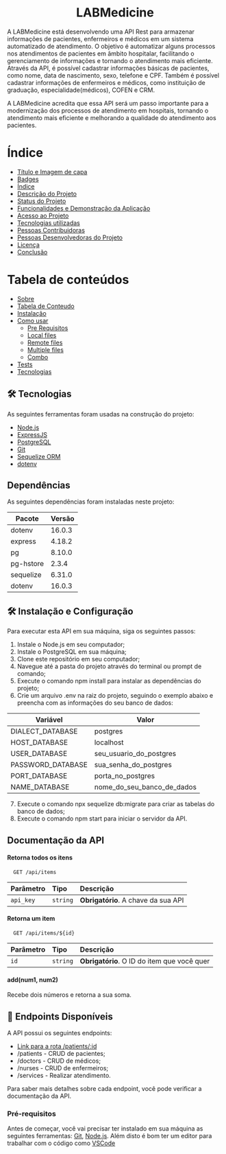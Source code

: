 <h1 align="center">LABMedicine</h1>


<p>A LABMedicine está desenvolvendo uma API Rest para armazenar informações de pacientes, enfermeiros e médicos em um sistema automatizado de atendimento. O objetivo é automatizar alguns processos nos atendimentos de pacientes em âmbito hospitalar, facilitando o gerenciamento de informações e tornando o atendimento mais eficiente. Através da API, é possível cadastrar informações básicas de pacientes, como nome, data de nascimento, sexo, telefone e CPF. Também é possível cadastrar informações de enfermeiros e médicos, como instituição de graduação, especialidade(médicos), COFEN e CRM.

A LABMedicine acredita que essa API será um passo importante para a modernização dos processos de atendimento em hospitais, tornando o atendimento mais eficiente e melhorando a qualidade do atendimento aos pacientes.
</p>

# Índice 

* [Título e Imagem de capa](#Título-e-Imagem-de-capa)
* [Badges](#badges)
* [Índice](#índice)
* [Descrição do Projeto](#descrição-do-projeto)
* [Status do Projeto](#status-do-Projeto)
* [Funcionalidades e Demonstração da Aplicação](#funcionalidades-e-demonstração-da-aplicação)
* [Acesso ao Projeto](#acesso-ao-projeto)
* [Tecnologias utilizadas](#tecnologias-utilizadas)
* [Pessoas Contribuidoras](#pessoas-contribuidoras)
* [Pessoas Desenvolvedoras do Projeto](#pessoas-desenvolvedoras)
* [Licença](#licença)
* [Conclusão](#conclusão)

Tabela de conteúdos
=================
<!--ts-->
   * [Sobre](#Sobre)
   * [Tabela de Conteudo](#tabela-de-conteudo)
   * [Instalação](#instalacao)
   * [Como usar](#como-usar)
      * [Pre Requisitos](#pre-requisitos)
      * [Local files](#local-files)
      * [Remote files](#remote-files)
      * [Multiple files](#multiple-files)
      * [Combo](#combo)
   * [Tests](#testes)
   * [Tecnologias](#tecnologias)
<!--te-->


## 🛠 Tecnologias

As seguintes ferramentas foram usadas na construção do projeto:

- [Node.js](https://nodejs.org/en/)
- [ExpressJS](https://expressjs.com/)
- [PostgreSQL](https://www.postgresql.org/)
- [Git](https://git-scm.com/)
- [Sequelize ORM](https://sequelize.org/)
- [dotenv](https://www.npmjs.com/package/dotenv)

## Dependências

As seguintes dependências foram instaladas neste projeto:

| Pacote | Versão |
|--------|--------|
| dotenv | 16.0.3 |
| express | 4.18.2 |
| pg | 8.10.0 |
| pg-hstore | 2.3.4 |
| sequelize | 6.31.0 |
| dotenv | 16.0.3 |

## 🛠️ Instalação e Configuração
Para executar esta API em sua máquina, siga os seguintes passos:

1. Instale o Node.js em seu computador;
2. Instale o PostgreSQL em sua máquina;
3. Clone este repositório em seu computador;
4. Navegue até a pasta do projeto através do terminal ou prompt de comando;
5. Execute o comando npm install para instalar as dependências do projeto;
6. Crie um arquivo .env na raiz do projeto, seguindo o exemplo abaixo e preencha com as informações do seu banco de dados:

| Variável | Valor                    |
|----------|--------------------------|
| DIALECT_DATABASE  | postgres                |
| HOST_DATABASE  | localhost                |
| USER_DATABASE | seu_usuario_do_postgres |
| PASSWORD_DATABASE | sua_senha_do_postgres  |
| PORT_DATABASE | porta_no_postgres  |
| NAME_DATABASE  | nome_do_seu_banco_de_dados |

7. Execute o comando npx sequelize db:migrate para criar as tabelas do banco de dados;
8. Execute o comando npm start para iniciar o servidor da API.


## Documentação da API

#### Retorna todos os itens

```http
  GET /api/items
```

| Parâmetro   | Tipo       | Descrição                           |
| :---------- | :--------- | :---------------------------------- |
| `api_key` | `string` | **Obrigatório**. A chave da sua API |

#### Retorna um item

```http
  GET /api/items/${id}
```

| Parâmetro   | Tipo       | Descrição                                   |
| :---------- | :--------- | :------------------------------------------ |
| `id`      | `string` | **Obrigatório**. O ID do item que você quer |

#### add(num1, num2)

Recebe dois números e retorna a sua soma.



## 📌 Endpoints Disponíveis
A API possui os seguintes endpoints:

- [Link para a rota /patients/:id](./patients/id.md)
- /patients - CRUD de pacientes;
- /doctors - CRUD de médicos;
- /nurses - CRUD de enfermeiros;
- /services - Realizar atendimento.




Para saber mais detalhes sobre cada endpoint, você pode verificar a documentação da API.



### Pré-requisitos

Antes de começar, você vai precisar ter instalado em sua máquina as seguintes ferramentas:
[Git](https://git-scm.com), [Node.js](https://nodejs.org/en/). 
Além disto é bom ter um editor para trabalhar com o código como [VSCode](https://code.visualstudio.com/)
